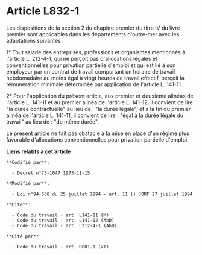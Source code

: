 # Article L832-1

Les dispositions de la section 2 du chapitre premier du titre IV du livre premier sont applicables dans les départements
d'outre-mer avec les adaptations suivantes :

1° Tout salarié des entreprises, professions et organismes mentionnés à l'article L. 212-4-1, qui ne perçoit pas
d'allocations légales et conventionnelles pour privation partielle d'emploi et qui est lié à son employeur par un contrat de
travail comportant un horaire de travail hebdomadaire au moins égal à vingt heures de travail effectif, perçoit la
rémunération minimale déterminée par application de l'article L. 141-11 ;

2° Pour l'application du présent article, aux premier et deuxième alinéas de l'article L. 141-11 et au premier alinéa de
l'article L. 141-12, il convient de lire : "la durée contractuelle" au lieu de : "la durée légale", et à la fin du premier
alinéa de l'article L. 141-11, il convient de lire : "égal à la durée légale du travail" au lieu de : "de même durée".

Le présent article ne fait pas obstacle à la mise en place d'un régime plus favorable d'allocations conventionnelles pour
privation partielle d'emploi.

**Liens relatifs à cet article**

	**Codifié par**:

	  - Décret n°73-1047 1973-11-15

	**Modifié par**:

	  - Loi n°94-638 du 25 juillet 1994 - art. 11 () JORF 27 juillet 1994

	**Cite**:

	  - Code du travail - art. L141-11 (M)
	  - Code du travail - art. L141-12 (AbD)
	  - Code du travail - art. L212-4-1 (AbD)

	**Cité par**:

	  - Code du travail - art. R881-1 (VT)
